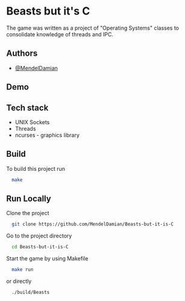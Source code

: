# Beasts but it's C
The game was written as a project of "Operating Systems" classes to consolidate knowledge of threads and IPC.

## Authors

- [@MendelDamian](https://www.github.com/MendelDamian)


## Demo




## Tech stack

- UNIX Sockets
- Threads
- ncurses - graphics library


## Build

To build this project run

```bash
  make
```


## Run Locally

Clone the project

```bash
  git clone https://github.com/MendelDamian/Beasts-but-it-is-C
```

Go to the project directory

```bash
  cd Beasts-but-it-is-C
```

Start the game by using Makefile

```bash
  make run
```
or directly
```bash
  ./build/Beasts
```


